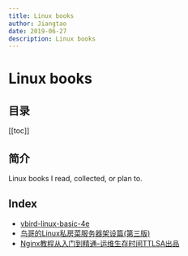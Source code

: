 ```yaml
---
title: Linux books
author: Jiangtao
date: 2019-06-27
description: Linux books
---
```


<!--# 简介
Linux books-->

# Linux books

## 目录

[[toc]]

## 简介

Linux books I read, collected, or plan to.

## Index

- [vbird-linux-basic-4e](https://static.hujiangtao.cn/book/linux/vbird-linux-basic-4e.pdf)
- [鸟哥的Linux私房菜服务器架设篇(第三版)](https://static.hujiangtao.cn/book/linux/%E9%B8%9F%E5%93%A5%E7%9A%84Linux%E7%A7%81%E6%88%BF%E8%8F%9C%E6%9C%8D%E5%8A%A1%E5%99%A8%E6%9E%B6%E8%AE%BE%E7%AF%87(%E7%AC%AC%E4%B8%89%E7%89%88).pdf)
- [Nginx教程从入门到精通-运维生存时间TTLSA出品](https://static.hujiangtao.cn/book/linux/Nginx%E6%95%99%E7%A8%8B%E4%BB%8E%E5%85%A5%E9%97%A8%E5%88%B0%E7%B2%BE%E9%80%9A-%E8%BF%90%E7%BB%B4%E7%94%9F%E5%AD%98%E6%97%B6%E9%97%B4TTLSA%E5%87%BA%E5%93%81.pdf)
